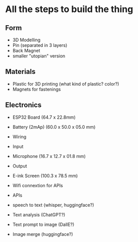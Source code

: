 # All the steps to build the thing


## Form 

- 3D Modelling
 - Pin (separated in 3 layers)
 - Back Magnet
 - smaller "utopian" version

## Materials

- Plastic for 3D printing (what kind of plastic? color?)
- Magnets for fastenings

## Electronics

- ESP32 Board (64.7 x 22.8mm)
- Battery (2mAp) (60.0 x 50.0 x 05.0 mm)
- Wiring 

 - Input
  - Microphone (16.7 x 12.7 x 01.8 mm)

 - Output 
  - E-ink Screen (100.3 x 78.5 mm)
  - Wifi connextion for APIs


 - APIs
  - speech to text (whisper, huggingface?)
  - Text analysis (ChatGPT?)
  - Text prompt to image (DallE?)
  - Image merge (huggingface?)
 


